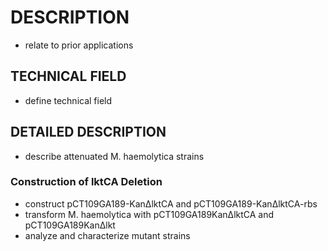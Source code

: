 # DESCRIPTION

- relate to prior applications

## TECHNICAL FIELD

- define technical field

## DETAILED DESCRIPTION

- describe attenuated M. haemolytica strains

### Construction of lktCA Deletion

- construct pCT109GA189-KanΔlktCA and pCT109GA189-KanΔlktCA-rbs
- transform M. haemolytica with pCT109GA189KanΔlktCA and pCT109GA189KanΔlkt
- analyze and characterize mutant strains

